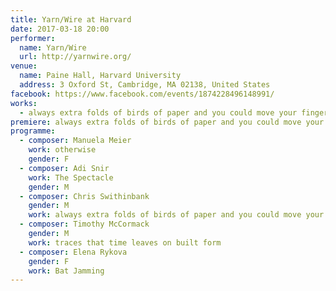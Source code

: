 ```yaml
---
title: Yarn/Wire at Harvard
date: 2017-03-18 20:00
performer:
  name: Yarn/Wire
  url: http://yarnwire.org/
venue:
  name: Paine Hall, Harvard University
  address: 3 Oxford St, Cambridge, MA 02138, United States
facebook: https://www.facebook.com/events/1874228496148991/
works:
  - always extra folds of birds of paper and you could move your finger along the length of them and have witnesses
premiere: always extra folds of birds of paper and you could move your finger along the length of them and have witnesses
programme:
  - composer: Manuela Meier
    work: otherwise
    gender: F
  - composer: Adi Snir
    work: The Spectacle
    gender: M
  - composer: Chris Swithinbank
    gender: M
    work: always extra folds of birds of paper and you could move your finger along the length of them and have witnesses
  - composer: Timothy McCormack
    gender: M
    work: traces that time leaves on built form
  - composer: Elena Rykova
    gender: F
    work: Bat Jamming
---
```

